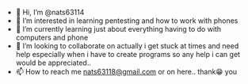 - 👋 Hi, I’m @nats63114
- 👀 I’m interested in learning pentesting and how to work with phones
- 🌱 I’m currently learning just about everything having to do with computers and phone
- 💞️ I’m looking to collaborate on actually i get stuck at times and need help especially when i have to create programs 
so any help i can get would be appreciated..
- 📫 How to reach me nats63118@gmail.com or on here..
thank😁 you

<!---
nats63114/nats63114 is a ✨ special ✨ repository because its `README.md` (this file) appears on your GitHub profile.
You can click the Preview link to take a look at your changes.
--->
